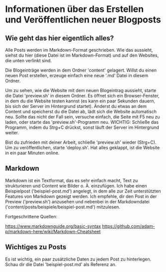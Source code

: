# Informationen über das Erstellen und Veröffentlichen neuer Blogposts

## Wie geht das hier eigentlich alles?

Alle Posts werden im Markdown-Format geschrieben.
Wie das aussieht, siehst du hier (diese Datei ist im Markdown-Format)
und auf den Websites, die unten verlinkt sind.

Die Blogeinträge werden in dem Ordner 'content' gelagert.
Willst du einen neuen Post erstellen, erzeuge einfach eine
neue '.md' Datei in diesem Ordner.

Um zu sehen, wie die Website mit dem neuen Blogeintrag aussieht,
starte die Datei 'preview.sh' in diesem Ordner.
Es öffnet sich ein Browser-Fenster, in dem du die Website testen kannst
(es kann ein paar Sekunden dauern, bis sich der Server im Hintergrund startet).
Änderst du etwas an dem Content und speicherst du die Datei ab,
lädt sich die Website automatisch neu. Sollte das nicht der Fall sein,
versuche einfach, die Seite mit F5 neu zu laden, oder starte das
'preview.sh'-Programm neu.
WICHTIG: Schließe das Programm, indem du Strg+C drückst, sonst läuft der Server im Hintergrund weiter.

Bist du zufrieden mit deiner Arbeit, schließe 'preview.sh' wieder (Strg+C).
Um zu veröffentlichen, starte 'deploy.sh'.
Hat alles geklappt, ist die Website in ein paar Minuten online.

## Markdown

Markdown ist ein Textformat, das es sehr einfach macht, Text zu strukturieren und Content wie Bilder o. Ä. einzufügen.
Ich habe einen Beispielpost ('beispiel-post.md') angelegt, in dem alle zur Zeit unterstützten Features von Markdown gezeigt werden.
Ich empfehle, dir den Post in der Preview ('preview.sh') anzusehen und nebenbei in der Markdowndatei ('content/posts/beispiele/beispiel-post.md') mitzulesen.

Fortgeschrittene Quellen:

<https://www.markdownguide.org/basic-syntax>
<https://github.com/adam-p/markdown-here/wiki/Markdown-Cheatsheet>

## Wichtiges zu Posts

Es ist wichtig, ein paar zusätzliche Daten zu jedem Post zu hinterlegen.
Schau dir die Datei 'beispiel-post.md' als Referenz an.
